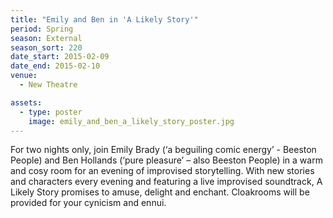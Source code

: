 ```yaml
---
title: "Emily and Ben in 'A Likely Story'"
period: Spring
season: External
season_sort: 220
date_start: 2015-02-09
date_end: 2015-02-10
venue:
  - New Theatre

assets:
  - type: poster
    image: emily_and_ben_a_likely_story_poster.jpg
---
```


For two nights only, join Emily Brady (‘a beguiling comic energy’ - Beeston People) and Ben Hollands (‘pure pleasure’ – also Beeston People) in a warm and cosy room for an evening of improvised storytelling. With new stories and characters every evening and featuring a live improvised soundtrack, A Likely Story promises to amuse, delight and enchant. Cloakrooms will be provided for your cynicism and ennui.

